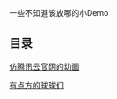 一些不知道该放哪的小Demo

## 目录

[仿腾讯云官网的动画](https://snailsword.github.io/biubiu/banner/index.html)

[有点方的球球们](https://snailsword.github.io/biubiu/weekly/week1/index.html)

